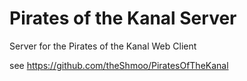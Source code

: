 # Pirates of the Kanal Server

Server for the Pirates of the Kanal Web Client

see https://github.com/theShmoo/PiratesOfTheKanal
